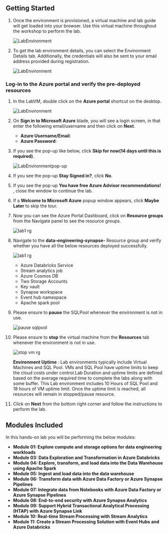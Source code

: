 ## **Getting Started**

1. Once the environment is provisioned, a virtual machine and lab guide will get loaded into your browser. Use this virtual machine throughout the workshop to perform the lab.
   
   ![LabEnvironment](images/vmandguide-env1.png)
   
1. To get the lab environment details, you can select the Environment Details tab. Additionally, the credentials will also be sent to your email address provided during registration.

   ![LabEnvironment](images/envdetails-env1.png)

### Log-in to the Azure portal and verify the pre-deployed resources

1. In the LabVM, double click on the **Azure portal** shortcut on the desktop.

     ![LabEnvironment](images/azureshortcut.png) 
     
1. On **Sign in to Microsoft Azure** blade, you will see a login screen, in that enter the following email/username and then click on **Next**.  
   * **Azure Username/Email**:  <inject key="AzureAdUserEmail"></inject>
   * **Azure Password**:  <inject key="AzureAdUserPassword"></inject>
  
1. If you see the pop-up like below, click **Skip for now(14 days until this is required)**.

   ![LabEnvironmentpop-up](images/skip.png)

1. If you see the pop-up  **Stay Signed in?**, click **No**.

1. If you see the pop-up **You have free Azure Advisor recommendations!** , close the window to continue the lab. 

1. If a **Welcome to Microsoft Azure** popup window appears, click **Maybe Later** to skip the tour.

1. Now you can see the Azure Portal Dashboard, click on **Resource groups** from the Navigate panel to see the resource groups.
  
   ![lab1 rg](images/rg.png "resource group") 
     
1. Navigate to the **data-engineering-synapse-<inject key="DeploymentID"></inject>** Resource group and verify whether you have all the below resources deployed successfully.
  
    ![lab1 rg](images/rg-env1.png "env01 resource group") 

   - Azure Databricks Service
   - Stream analytics job
   - Azure Cosmos DB
   - Two Storage Accounts
   - Key vault
   - Synapse workspace
   - Event hub namespace
   - Apache spark pool
  
1. Please ensure to **pause** the SQLPool whenever the environment is not in use.

   ![pause sqlpool](images/sqlpause.png "pause sqlpool") 

1. Please ensure to **stop** the virtual machine from the **Resources** tab whenever the environment is not in use.

   ![stop vm rg](images/vmstop-gen.png "stop vm") 
   
   **Environment Uptime** : Lab environments typically include Virtual Machines and SQL Pool. VMs and SQL Pool have uptime limits to keep the cloud costs under control.Lab Duration and uptime limits are defined based on the average required time to complete the labs along with some buffer. This Lab environment includes 10 Hours of SQL Pool and 18 hours of VM uptime limit. Once the uptime limit is reached, all resources will remain in stopped/pause resource.

1. Click on **Next** from the bottom right corner and follow the instructions to perform the lab.

## Modules Included

  In this hands-on lab you will be performing the below modules:

- **Module 01: Explore compute and storage options for data engineering workloads**  
- **Module 03: Data Exploration and Transformation in Azure Databricks**
- **Module 04: Explore, transform, and load data into the Data Warehouse using Apache Spark**
- **Module 05: Ingest and load data into the data warehouse**
- **Module 06: Transform data with Azure Data Factory or Azure Synapse Pipelines**
- **Module 07: Integrate data from Notebooks with Azure Data Factory or Azure Synapse Pipelines**
- **Module 08: End-to-end security with Azure Synapse Analytics**
- **Module 09: Support Hybrid Transactional Analytical Processing (HTAP) with Azure Synapse Link**
- **Module 10: Real-time Stream Processing with Stream Analytics**
- **Module 11: Create a Stream Processing Solution with Event Hubs and Azure Databricks**
 
